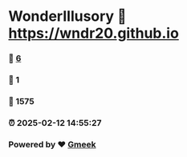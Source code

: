 # WonderIllusory :link: https://wndr20.github.io 
### :page_facing_up: [6](https://wndr20.github.io/tag.html) 
### :speech_balloon: 1 
### :hibiscus: 1575 
### :alarm_clock: 2025-02-12 14:55:27 
### Powered by :heart: [Gmeek](https://github.com/Meekdai/Gmeek)

